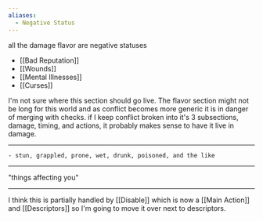 ```yaml
---
aliases:
  - Negative Status
---
```

all the damage flavor are negative statuses
- [[Bad Reputation]]
- [[Wounds]]
- [[Mental Illnesses]]
- [[Curses]]

I'm not sure where this section should go live. The flavor section might not be long for this world and as conflict becomes more generic it is in danger of merging with checks. if I keep conflict broken into it's 3 subsections, damage, timing, and actions, it probably makes sense to have it live in damage.

---

	- stun, grappled, prone, wet, drunk, poisoned, and the like

---

"things affecting you"

---

I think this is partially handled by [[Disable]] which is now a [[Main Action]] and [[Descriptors]] so I'm going to move it over next to descriptors.